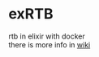 exRTB
=====

rtb in elixir with docker    
there is more info in [wiki](https://github.com/NikolaMandic/exRTB/wiki ) 